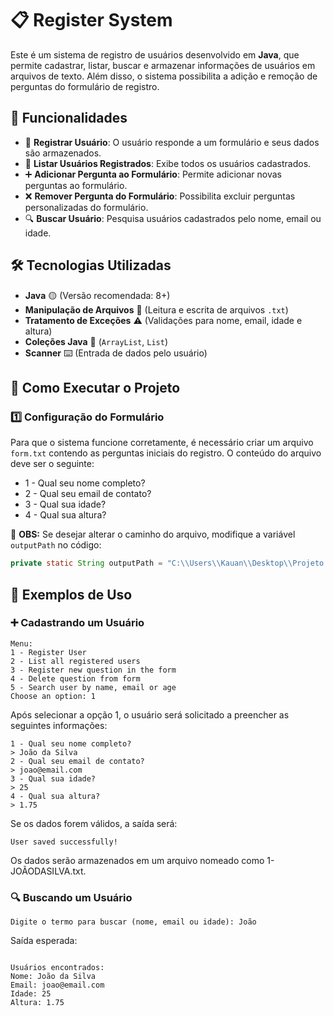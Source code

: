 # 📋 Register System

Este é um sistema de registro de usuários desenvolvido em **Java**, que permite cadastrar, listar, buscar e armazenar informações de usuários em arquivos de texto. Além disso, o sistema possibilita a adição e remoção de perguntas do formulário de registro.

## 🚀 Funcionalidades

- 📌 **Registrar Usuário**: O usuário responde a um formulário e seus dados são armazenados.
- 📜 **Listar Usuários Registrados**: Exibe todos os usuários cadastrados.
- ➕ **Adicionar Pergunta ao Formulário**: Permite adicionar novas perguntas ao formulário.
- ❌ **Remover Pergunta do Formulário**: Possibilita excluir perguntas personalizadas do formulário.
- 🔍 **Buscar Usuário**: Pesquisa usuários cadastrados pelo nome, email ou idade.

## 🛠️ Tecnologias Utilizadas

- **Java** 🟡 (Versão recomendada: 8+)
- **Manipulação de Arquivos** 📂 (Leitura e escrita de arquivos `.txt`)
- **Tratamento de Exceções** ⚠️ (Validações para nome, email, idade e altura)
- **Coleções Java** 📜 (`ArrayList`, `List`)
- **Scanner** ⌨️ (Entrada de dados pelo usuário)

## 📄 Como Executar o Projeto

### 1️⃣ **Configuração do Formulário**

Para que o sistema funcione corretamente, é necessário criar um arquivo `form.txt` contendo as perguntas iniciais do registro. O conteúdo do arquivo deve ser o seguinte:

- 1 - Qual seu nome completo?
- 2 - Qual seu email de contato?
- 3 - Qual sua idade?
- 4 - Qual sua altura?


📍 **OBS:** Se desejar alterar o caminho do arquivo, modifique a variável `outputPath` no código:

```java
private static String outputPath = "C:\\Users\\Kauan\\Desktop\\Projeto Java\\Register System\\form.txt";
```

## 📌 Exemplos de Uso
### ➕ Cadastrando um Usuário


``` 
Menu:
1 - Register User
2 - List all registered users
3 - Register new question in the form
4 - Delete question from form
5 - Search user by name, email or age
Choose an option: 1
```
Após selecionar a opção 1, o usuário será solicitado a preencher as seguintes informações:

``` 
1 - Qual seu nome completo?
> João da Silva
2 - Qual seu email de contato?
> joao@email.com
3 - Qual sua idade?
> 25
4 - Qual sua altura?
> 1.75

```

Se os dados forem válidos, a saída será:

```
User saved successfully!

```

Os dados serão armazenados em um arquivo nomeado como 1-JOÃODASILVA.txt.

### 🔍 Buscando um Usuário

```
Digite o termo para buscar (nome, email ou idade): João

```

Saída esperada:

```

Usuários encontrados:
Nome: João da Silva
Email: joao@email.com
Idade: 25
Altura: 1.75

```









  
